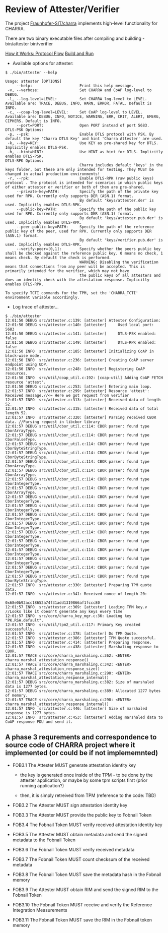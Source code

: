 # Review of Attester/Verifier

The project [Fraunhofer-SIT/charra](https://github.com/Fraunhofer-SIT/charra)
implements high-level functionality for CHARRA.

There are two binary executable files after compiling and building - bin/attester bin/verifier

[How it Works: Protocol Flow](https://github.com/Fraunhofer-SIT/charra#how-it-works-protocol-flow)
[Build and Run](https://github.com/Fraunhofer-SIT/charra#build-and-run)

* Available options for attester:
```shell
$ ./bin/attester --help

Usage: attester [OPTIONS]
     --help:                     Print this help message.
 -v, --verbose:                  Set CHARRA and CoAP log-level to DEBUG.
 -l, --log-level=LEVEL:          Set CHARRA log-level to LEVEL. Available are: TRACE, DEBUG, INFO, WARN, ERROR, FATAL. Default is INFO.
 -c, --coap-log-level=LEVEL:     Set CoAP log-level to LEVEL. Available are: DEBUG, INFO, NOTICE, WARNING, ERR, CRIT, ALERT, EMERG, CIPHERS. Default is INFO.
     --port=PORT:                Open PORT instead of port 5683.
DTLS-PSK Options:
 -p, --psk:                      Enable DTLS protocol with PSK. By default the key 'Charra DTLS Key' and hint 'Charra Attester' are used.
 -k, --key=KEY:                  Use KEY as pre-shared key for DTLS. Implicitly enables DTLS-PSK.
 -h, --hint=HINT:                Use HINT as hint for DTLS. Implicitly enables DTLS-PSK.
DTLS-RPK Options:
                                 Charra includes default 'keys' in the keys folder, but these are only intended for testing. They MUST be changed in actual production environments!
 -r, --rpk:                      Enable DTLS-RPK (raw public keys) protocol . The protocol is intended for scenarios in which public keys of either attester or verifier or both of them are pre-shared.
     --private-key=PATH:         Specify the path of the private key used for RPK. Currently only supports DER (ASN.1) format.
                                 By default 'keys/attester.der' is used. Implicitly enables DTLS-RPK.
     --public-key=PATH:          Specify the path of the public key used for RPK. Currently only supports DER (ASN.1) format.
                                 By default 'keys/attester.pub.der' is used. Implicitly enables DTLS-RPK.
     --peer-public-key=PATH:     Specify the path of the reference public key of the peer, used for RPK. Currently only supports DER (ASN.1) format.
                                 By default 'keys/verifier.pub.der' is used. Implicitly enables DTLS-RPK.
     --verify-peer=[0,1]:        Specify whether the peers public key shall be checked against the reference public key. 0 means no check, 1 means check. By default the check is performed.
                                 WARNING: Disabling the verification means that connections from any peer will be accepted. This is primarily intended for the verifier, which may not have
                                 the public keys of all attesters and does an identity check with the attestation response. Implicitly enables DTLS-RPK.

To specify TCTI commands for the TPM, set the 'CHARRA_TCTI' environment variable accordingly.

```

* Log trace of attester...

```shell
$ ./bin/attester 
12:01:50 DEBUG src/attester.c:139: [attester] Attester Configuration:
12:01:50 DEBUG src/attester.c:140: [attester]     Used local port: 5683
12:01:50 DEBUG src/attester.c:141: [attester]     DTLS-PSK enabled: false
12:01:50 DEBUG src/attester.c:149: [attester]     DTLS-RPK enabled: false
12:01:50 INFO  src/attester.c:185: [attester] Initializing CoAP in block-wise mode.
12:01:50 INFO  src/attester.c:236: [attester] Creating CoAP server endpoint using UDP.
12:01:50 INFO  src/attester.c:248: [attester] Registering CoAP resources.
12:01:50 INFO  src/util/coap_util.c:192: [coap-util] Adding CoAP FETCH resource 'attest'.
12:01:50 DEBUG src/attester.c:253: [attester] Entering main loop.
12:01:57 INFO  src/attester.c:299: [attester] Resource 'attest': Received message.//<= Here we got request from verifier 
12:01:57 INFO  src/attester.c:313: [attester] Received data of length 52.
12:01:57 INFO  src/attester.c:315: [attester] Received data of total length 52.
12:01:57 INFO  src/attester.c:320: [attester] Parsing received CBOR data. //Parsing request in libcbor library
12:01:57 DEBUG src/util/cbor_util.c:114: CBOR parser: found type CborArrayType.
12:01:57 DEBUG src/util/cbor_util.c:114: CBOR parser: found type CborFalseType.
12:01:57 DEBUG src/util/cbor_util.c:114: CBOR parser: found type CborByteStringType.
12:01:57 DEBUG src/util/cbor_util.c:114: CBOR parser: found type CborByteStringType.
12:01:57 DEBUG src/util/cbor_util.c:114: CBOR parser: found type CborArrayType.
12:01:57 DEBUG src/util/cbor_util.c:114: CBOR parser: found type CborArrayType.
12:01:57 DEBUG src/util/cbor_util.c:114: CBOR parser: found type CborIntegerType.
12:01:57 DEBUG src/util/cbor_util.c:114: CBOR parser: found type CborArrayType.
12:01:57 DEBUG src/util/cbor_util.c:114: CBOR parser: found type CborIntegerType.
12:01:57 DEBUG src/util/cbor_util.c:114: CBOR parser: found type CborIntegerType.
12:01:57 DEBUG src/util/cbor_util.c:114: CBOR parser: found type CborIntegerType.
12:01:57 DEBUG src/util/cbor_util.c:114: CBOR parser: found type CborIntegerType.
12:01:57 DEBUG src/util/cbor_util.c:114: CBOR parser: found type CborIntegerType.
12:01:57 DEBUG src/util/cbor_util.c:114: CBOR parser: found type CborIntegerType.
12:01:57 DEBUG src/util/cbor_util.c:114: CBOR parser: found type CborIntegerType.
12:01:57 DEBUG src/util/cbor_util.c:114: CBOR parser: found type CborIntegerType.
12:01:57 DEBUG src/util/cbor_util.c:114: CBOR parser: found type CborIntegerType.
12:01:57 DEBUG src/util/cbor_util.c:114: CBOR parser: found type CborByteStringType.
12:01:57 INFO  src/attester.c:330: [attester] Preparing TPM quote data.
12:01:57 INFO  src/attester.c:341: Received nonce of length 20:
                                   0x68e0b92acc18652a74f31add1319866af1fccc80
12:01:57 INFO  src/attester.c:369: [attester] Loading TPM key.v  //Looks like it doesn't generate any keys every time
12:01:57 INFO  src/core/charra_key_mgr.c:36: Loading key "PK.RSA.default".
12:01:57 INFO  src/util/tpm2_util.c:117: Primary Key created successfully.
12:01:57 INFO  src/attester.c:378: [attester] Do TPM Quote.
12:01:57 INFO  src/attester.c:386: [attester] TPM Quote successful.
12:01:57 INFO  src/attester.c:414: [attester] Preparing response.
12:01:57 INFO  src/attester.c:438: [attester] Marshaling response to CBOR.
12:01:57 TRACE src/core/charra_marshaling.c:362: <ENTER> charra_marshal_attestation_response()
12:01:57 TRACE src/core/charra_marshaling.c:342: <ENTER> charra_marshal_attestation_response_size()
12:01:57 TRACE src/core/charra_marshaling.c:290: <ENTER> charra_marshal_attestation_response_internal()
12:01:57 DEBUG src/core/charra_marshaling.c:382: Size of marshaled data is 1277 bytes.
12:01:57 DEBUG src/core/charra_marshaling.c:389: Allocated 1277 bytes of memory.
12:01:57 TRACE src/core/charra_marshaling.c:290: <ENTER> charra_marshal_attestation_response_internal()
12:01:57 INFO  src/attester.c:446: [attester] Size of marshaled response is 1277 bytes.
12:01:57 INFO  src/attester.c:453: [attester] Adding marshaled data to CoAP response PDU and send it.
```

## A phase 3 requrements and correspondence to source code of CHARRA project where it implemented (or could be if not implememnted)

- FOB3.1 The Attester MUST generate attestation identity key
  - the key is generated once inside of the TPM - to be done by the attester
    application, or maybe by some tpm scripts first (prior running application?)

  - then, it is simply retreived from TPM (reference to the code: TBD)

- FOB3.2 The Attester MUST sign attestation identity key

- FOB3.3 The Attester MUST provide the public key to Fobnail Token

- FOB3.4 The Fobnail Token MUST verify received attestation identity key

- FOB3.5 The Attester MUST obtain metadata and send the signed metadata to the Fobnail Token

- FOB3.6 The Fobnail Token MUST verify received metadata

- FOB3.7 The Fobnail Token MUST count checksum of the received metadata

- FOB3.8 The Fobnail Token MUST save the metadata hash in the Fobnail memory

- FOB3.9 The Attester MUST obtain RIM and send the signed RIM to the Fobnail Token

- FOB3.10 The Fobnail Token MUST receive and verify the Reference Integration Measurements

- FOB3.11 The Fobnail Token MUST save the RIM in the Fobnail token memory


